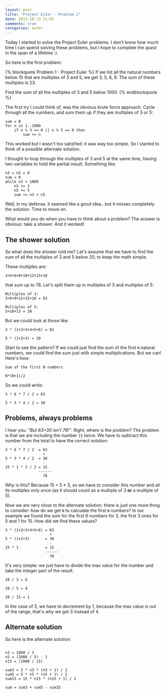 ```yaml
---
layout: post
title: "Project Euler - Problem 1"
date: 2013-10-13 21:03
comments: true
categories: euler
---
```


Today I started to solve the Project Euler problems. I don't know how much time I can spend solving these problems, but I hope to complete the _quest_ in the span of a lifetime :).

So here is the first problem:

{% blockquote Problem 1 - Project Euler %}
If we list all the natural numbers below 10 that are multiples of 3 and 5, we get 3, 5, 6, 9. The sum of these multiples is 23.

Find the sum of all the multiples of 3 and 5 below 1000.
{% endblockquote %}

The first try I could think of, was the obvious brute force approach. Cycle through all the numbers, and sum them up if they are multiples of 3 or 5:

```
sum = 0
for n in 1..1000
    if n % 3 == 0 || n % 5 == 0 then
        sum += n
```

This worked but I wasn't too satisfied: it was way too simple. So I started to think of a possible alternate solution. 

I thought to loop through the multiples of 3 and 5 at the same time, having two variables to hold the partial result. Something like:

```
n3 = n5 = 0
sum = 0
while n3 < 1000
    n3 += 3
    n5 += 5
    sum += n3 + n5
```

Well, in my defense, it seemed like a good idea...but it misses completely the solution. Time to move on.

What would you do when you have to think about a problem? The answer is obvious: take a shower. And it worked! 

## The shower solution

So what does the shower told me? Let's assume that we have to find the sum of all the multiples of 3 and 5 below 20, to keep the math simple.

These multiples are:

```
3+5+6+9+10+12+15+18
```
that sum up to 78. Let's split them up in multiples of 3 and multiples of 5:

```
Multiples of 3: 
3+6+9+12+15+18 = 63

Multiples of 5: 
5+10+15 = 30
```
But we could look at those like:

```
3 * (1+2+3+4+5+6) = 63

5 * (1+2+3) = 30
```
Start to see the pattern? If we could just find the sum of the first `N` natural numbers, we could find the sum just with simple multiplications. But we can! Here's how:

```
Sum of the first N numbers

N*(N+1)/2
```

So we could write:

```
3 * 6 * 7 / 2 = 63

5 * 3 * 4 / 2 = 30
```
## Problems, always problems

I hear you: _"But 63+30 isn't 78!"_. Right, where is the problem? The problem is that we are including the number `15` twice. We have to subtract this number from the total to have the correct solution:

```
3 * 6 * 7 / 2  = 63
                 +
5 * 3 * 4 / 2  = 30
                 -
15 * 1 * 2 / 2 = 15
               ------
                 78
```                 

Why is this? Because 15 = 5 * 3, so we have to consider this number and all its multiples only once (as it should count as a multiple of 3 **or** a multiple of 5).

Now we are very close to the alternate solution: there is just one more thing to consider: how do we get `N` to calculate the first `N` numbers? In our example we found the sum for the first 6 numbers for 3, the first 3 ones for 5 and 1 for 15. How did we find these values?

```
3 * (1+2+3+4+5+6) = 63 
                    +   
5 * (1+2+3)       = 30  
                    -   
15 * 1            = 15  
                  ------
                    78  
```

It's very simple: we just have to divide the max value for the number and take the integer part of the result.

```
20 / 3 = 6

20 / 5 = 4

20 / 15 = 1
```

In the case of 5, we have to decrement by 1, because the max value is out of the range, that's why we got 3 instead of 4.

## Alternate solution

So here is the alternate solution:

```

n3 = 1000 / 3
n5 = (1000 / 5) - 1
n15 = (1000 / 15) 

sum3 = 3 * n3 * (n3 + 1) / 2
sum5 = 5 * n5 * (n5 + 1) / 2
sum15 = 15 * n15 * (n15 + 1) / 2

sum = sum3 + sum5 - sum15

```


